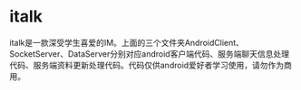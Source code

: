 # italk
italk是一款深受学生喜爱的IM。上面的三个文件夹AndroidClient、SocketServer、DataServer分别对应android客户端代码、服务端聊天信息处理代码、服务端资料更新处理代码。代码仅供android爱好者学习使用，请勿作为商用。
